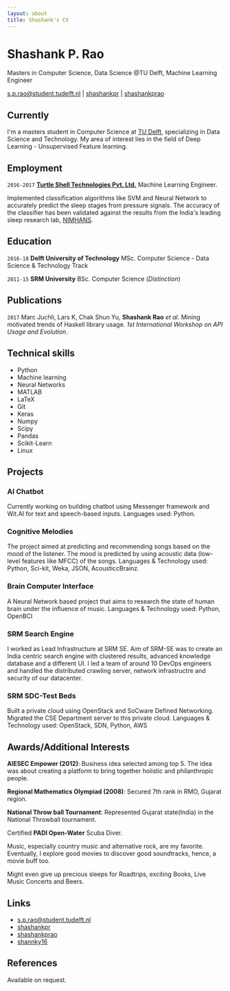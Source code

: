 ```yaml
---
layout: about
title: Shashank's CV
---
```

# Shashank P. Rao
Masters in Computer Science, Data Science @TU Delft, Machine Learning Engineer

<div id="webaddress">
<a href="mailto:s.p.rao@student.tudelft.nl">s.p.rao@student.tudelft.nl</a>
|
<i class="fa fa-github"></i> <a href="http://github.com/shashankpr">shashankpr</a>
|
<i class="fa fa-linkedin"></i> <a href="https://www.linkedin.com/in/shashankprao/">shashankprao</a>
</div>


## Currently

I'm a masters student in Computer Science at [TU Delft](http://www.tudelft.nl/), specializing in Data Science and Technology. My area of interest lies in the field of Deep Learning - Unsupervised Feature learning.

## Employment

`2016-2017` 
[__Turtle Shell Technologies Pvt. Ltd.__](http://www.dozee.io) Machine Learning Engineer.

Implemented classification algorithms like SVM and Neural Network to accurately predict the sleep stages from pressure signals. The accuracy of the classifier has been validated against the results from the India's leading sleep research lab, [NIMHANS](http://www.nimhans.ac.in).

## Education

`2016-18`
__Delft University of Technology__ MSc. Computer Science - Data Science & Technology Track

`2011-15`
__SRM University__ BSc. Computer Science (_Distinction_)

<!--
## Presentations

### Tutorials

`2014`
WikiProject Computational Biology half-day tutorial (_ISMB_, Boston, USA)

### Talks

`2015`
EdinbR: The Edinburgh R usergroup (_various_)

MRC IGMM research seminars and section meetings (_various_)

`2014`
Unravelling higher order chromatin structure (_4<sup>th</sup> Edinburgh Bioinformatics meeting_, Edinburgh, UK)

blogR: pop data analysis and R for the web (_Psychology R-users_, Edinburgh, UK)

### Posters

`2015`
_Keystone Epigenomics_ (Keystone CO, USA)

`2014`
_ISMB_ (Boston MA, USA)

_Genome informatics_ (Cambridge, UK)

_Chromatin: From nucleosomes to chromosomes_ (Cambridge, UK)

`2013`
_Genome informatics_ (CSHL NY, USA)

_EpiGeneSys_ (Cambridge, UK)

<-->

## Publications

`2017`
Marc Juchli, Lars K, Chak Shun Yu, __Shashank Rao__ _et al._ Mining motivated trends of Haskell library usage. _1st International Workshop on API Usage and Evolution_.

<!-- ## Non-academic

`2014` Pieces in _The Huffington Post_ (US): Here Are the Most Overrated and Underrated Movies of All Time; Celebrity Twitter Followers, by Gender ([huffingtonpost.com/benjamin-moore](http://www.huffingtonpost.com/benjamin-moore/))

`2006–` Articles for _English Wikipedia_: European Nucleotide Archive, RNA thermometer, Toxin-antitoxin system and more ([en.wikipedia.org/wiki/User:Ben_Moore](https://en.wikipedia.org/wiki/User:Ben_Moore)).
 -->

## Technical skills

* Python
* Machine learning
* Neural Networks
* MATLAB
* LaTeX
* Git
* Keras
* Numpy
* Scipy
* Pandas
* Scikit-Learn
* Linux

## Projects

### AI Chatbot

Currently working on building chatbot using Messenger framework and Wit.AI for text and
speech-based inputs. Languages used: Python.

### Cognitive Melodies

The project aimed at
predicting and recommending songs based on the mood of the listener. The mood is predicted by using acoustic
data (low-level features like MFCC) of the songs. Languages & Technology used: Python, Sci-kit, Weka, JSON, AcousticcBrainz.

### Brain Computer Interface

A Neural Network based project that aims to research the state
of human brain under the influence of music. Languages & Technology used: Python, OpenBCI

### SRM Search Engine

I worked as Lead Infrastructure at SRM SE. Aim of SRM-SE was to create an India centric search engine with clustered results, advanced knowledge database and a different UI. I led a team of around 10 DevOps engineers and handled the distributed crawling server, network infrastructre and security of our datacenter.

### SRM SDC-Test Beds

Built a private cloud using OpenStack and SoCware Defined Networking.
Migrated the CSE Department server to this private cloud. Languages & Technology used: OpenStack,
SDN, Python, AWS

## Awards/Additional Interests

__AIESEC Empower (2012)__: Business idea selected among top 5. The idea was about creating a platform to
bring together holistic and philanthropic people.

__Regional Mathematics Olympiad (2008)__: Secured 7th rank in RMO, Gujarat region.

__National Throw ball Tournament__: Represented Gujarat state(India) in the National Throwball tournament.

Certified __PADI Open-Water__ Scuba Diver.

Music, especially country music and alternative rock, are my favorite. Eventually, I explore good movies to
discover good soundtracks, hence, a movie buff too.

Might even give up precious sleeps for Roadtrips, exciting Books, Live Music Concerts and Beers.

<!-- ## Placements

`2010-11`
__Wellcome Trust Sanger Institute__ (_Cambridge, UK_)
Worked for two summers on the Rfam database ([rfam.xfam.org](http://rfam.xfam.org)) in the Bateman group
 -->

## Links

* <i class="fa fa-envelope"></i> <a href="mailto:s.p.rao@student.tudelft.nl">s.p.rao@student.tudelft.nl</a><br />
* <i class="fa fa-github"></i> <a href="http://github.com/shashankpr">shashankpr</a><br />
* <i class="fa fa-linkedin"></i> <a href="https://www.linkedin.com/in/shashankprao/">shashankprao</a> 
*  <i class="fa fa-twitter"></i> <a href="http://twitter.com/shannky16">shannky16</a><br />

## References

Available on request.

<!-- ### Footer

Last updated: May 2013 -->

